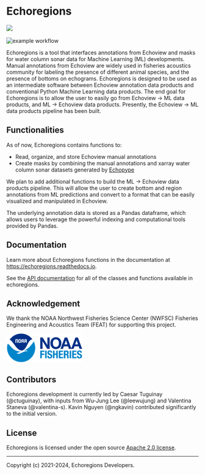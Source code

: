 # Echoregions
<a href="https://echoregions.readthedocs.io/en/latest/?badge=latest">
<img src="https://readthedocs.org/projects/echoregions/badge/?version=latest"/>
</a>

![example workflow](https://github.com/OSOceanAcoustics/echoregions/actions/workflows/pytest.yml/badge.svg)

Echoregions is a tool that interfaces annotations from Echoview and masks for water column sonar data for Machine Learning (ML) developments. Manual annotations from Echoview are widely used in fisheries acoustics community for labeling the presence of different animal species, and the presence of bottoms on echograms. Echoregions is designed to be used as an intermediate software between Echoview annotation data products and conventional Python Machine Learning data products. The end goal for Echoregions is to allow the user to easily go from Echoview -> ML data products, and ML -> Echoview data products. Presently, the Echoview -> ML data products pipeline has been built.

## Functionalities

As of now, Echoregions contains functions to:
- Read, organize, and store Echoview manual annotations
- Create masks by combining the manual annotations and xarray water column sonar datasets generated by [Echopype](https://github.com/OSOceanAcoustics/echopype)

We plan to add additional functions to build the ML -> Echoview data products pipeline. This will allow the user to create bottom and region annotations from ML predictions and convert to a format that can be easily visualized and manipulated in Echoview.

The underlying annotation data is stored as a Pandas dataframe, which allows users to leverage the powerful indexing and computational tools provided by Pandas.

## Documentation

Learn more about Echoregions functions in the documentation at https://echoregions.readthedocs.io.

See the [API documentation](https://echoregions.readthedocs.io/en/latest/api.html) for all of the classes and functions available in echoregions.

## Acknowledgement

We thank the NOAA Northwest Fisheries Science Center (NWFSC) Fisheries Engineering and Acoustics Team (FEAT) for supporting this project.

<img src="docs/source/images/noaa_fisheries_logo.png" alt="NOAA_fisheries_logo" width="200">

## Contributors

Echoregions development is currently led by Caesar Tuguinay (@ctuguinay), with inputs from Wu-Jung Lee (@leewujung) and Valentina Staneva (@valentina-s). Kavin Nguyen (@ngkavin) contributed significantly to the initial version.

## License

Echoregions is licensed under the open source [Apache 2.0 license](https://opensource.org/licenses/Apache-2.0).

---------------

Copyright (c) 2021-2024, Echoregions Developers.
